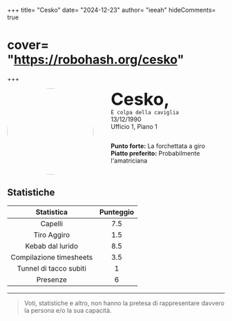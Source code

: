 +++
title= "Cesko"
date= "2024-12-23"
author= "ieeah"
hideComments= true
# cover= "https://robohash.org/cesko"
+++

<div class="player-header" style="display: flex;">
  <div class="player-avatar" style="margin-inline-end: 40px;">
    <img src="https://robohash.org/cesko" width="200px" height="200px" style="border-radius: 50%; aspect-ratio: 1; border: 15px solid #var(--accent); object-fit: contain; object-position: center;" />
  </div>
  <div class="player-info">
    <p class="player-name" style="margin-block: 0; font-size: 2.5rem; font-weight: bold; display: inline-block;" id="player-name">Cesko,</p>
    <code style="display: inline-block;">È colpa della caviglia</code>
    <p class="player-age" style="margin-block: 0;">13/12/1990</p>
    <p class="player-office" style="margin-block: 0;">Ufficio 1, Piano 1</p>
    <div class="player-specials" style="margin-block: 1.75rem 0;">
      <p class="player-office" style="margin-block: 0;">
        <span style="font-weight: bold">Punto forte:</span>
        <span style="">La forchettata a giro</span>
      </p>
      <p class="player-office" style="margin-block: 0;">
        <span style="font-weight: bold">Piatto preferito:</span>
        <span style="">Probabilmente l'amatriciana</span>
      </p>
    </div>
  </div>
</div>

## Statistiche

|       Statistica        | Punteggio |
|:-----------------------:|:---------:|
|         Capelli         |    7.5    |
|       Tiro Aggiro       |    1.5    |
|    Kebab dal lurido     |    8.5    |
| Compilazione timesheets |    3.5    |
| Tunnel di tacco subiti  |     1     |
|        Presenze         |     6     |

---

> Voti, statistiche e altro, non hanno la pretesa di rappresentare davvero la persona e/o la sua capacità.